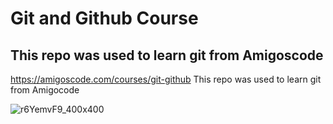 # Git and Github Course
## This repo was used to learn git from Amigoscode
https://amigoscode.com/courses/git-github
This repo was used to learn git from Amigocode

![r6YemvF9_400x400](https://user-images.githubusercontent.com/55333649/215915442-aa5e7c68-01cc-41ab-b453-63b0a4c4631c.jpg)
